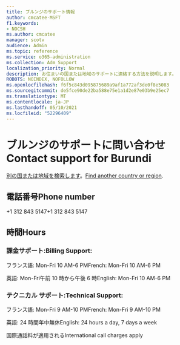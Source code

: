 ```yaml
---
title: ブルンジのサポート情報
author: cmcatee-MSFT
f1.keywords:
- NOCSH
ms.author: cmcatee
manager: scotv
audience: Admin
ms.topic: reference
ms.service: o365-administration
ms.collection: Adm_Support
localization_priority: Normal
description: お住まいの国または地域のサポートに連絡する方法を説明します。
ROBOTS: NOINDEX, NOFOLLOW
ms.openlocfilehash: f6f5c843d095875689a9af1a772af3de0f8e5083
ms.sourcegitcommit: de5fce90de22ba588e75e1a1d2e87e03b9e25ec7
ms.translationtype: MT
ms.contentlocale: ja-JP
ms.lasthandoff: 05/10/2021
ms.locfileid: "52296409"
---
```

# <a name="contact-support-for-burundi"></a><span data-ttu-id="14a04-103">ブルンジのサポートに問い合わせ</span><span class="sxs-lookup"><span data-stu-id="14a04-103">Contact support for Burundi</span></span>

<span data-ttu-id="14a04-104">[別の国または地域を検索します](../../business-video/get-help-support.md)。</span><span class="sxs-lookup"><span data-stu-id="14a04-104">[Find another country or region](../../business-video/get-help-support.md).</span></span>

## <a name="phone-number"></a><span data-ttu-id="14a04-105">電話番号</span><span class="sxs-lookup"><span data-stu-id="14a04-105">Phone number</span></span>
<span data-ttu-id="14a04-106">+1 312 843 5147</span><span class="sxs-lookup"><span data-stu-id="14a04-106">+1 312 843 5147</span></span>

## <a name="hours"></a><span data-ttu-id="14a04-107">時間</span><span class="sxs-lookup"><span data-stu-id="14a04-107">Hours</span></span>
### <a name="billing-support"></a><span data-ttu-id="14a04-108">課金サポート:</span><span class="sxs-lookup"><span data-stu-id="14a04-108">Billing Support:</span></span>

<span data-ttu-id="14a04-109">フランス語: Mon-Fri 10 AM-6 PM</span><span class="sxs-lookup"><span data-stu-id="14a04-109">French: Mon-Fri 10 AM-6 PM</span></span>

<span data-ttu-id="14a04-110">英語: Mon-Fri午前 10 時から午後 6 時</span><span class="sxs-lookup"><span data-stu-id="14a04-110">English: Mon-Fri 10 AM-6 PM</span></span>

### <a name="technical-support"></a><span data-ttu-id="14a04-111">テクニカル サポート:</span><span class="sxs-lookup"><span data-stu-id="14a04-111">Technical Support:</span></span>

<span data-ttu-id="14a04-112">フランス語: Mon-Fri 9 AM-10 PM</span><span class="sxs-lookup"><span data-stu-id="14a04-112">French: Mon-Fri 9 AM-10 PM</span></span>

<span data-ttu-id="14a04-113">英語: 24 時間年中無休</span><span class="sxs-lookup"><span data-stu-id="14a04-113">English: 24 hours a day, 7 days a week</span></span>

<span data-ttu-id="14a04-114">国際通話料が適用される</span><span class="sxs-lookup"><span data-stu-id="14a04-114">International call charges apply</span></span>
